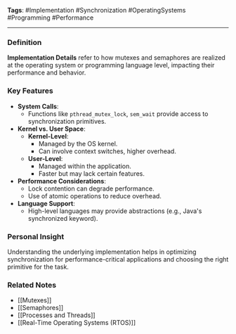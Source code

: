 **Tags**: #Implementation #Synchronization #OperatingSystems #Programming #Performance

---

### Definition

**Implementation Details** refer to how mutexes and semaphores are realized at the operating system or programming language level, impacting their performance and behavior.

### Key Features

- **System Calls**:
    - Functions like `pthread_mutex_lock`, `sem_wait` provide access to synchronization primitives.
- **Kernel vs. User Space**:
    - **Kernel-Level**:
        - Managed by the OS kernel.
        - Can involve context switches, higher overhead.
    - **User-Level**:
        - Managed within the application.
        - Faster but may lack certain features.
- **Performance Considerations**:
    - Lock contention can degrade performance.
    - Use of atomic operations to reduce overhead.
- **Language Support**:
    - High-level languages may provide abstractions (e.g., Java's synchronized keyword).

### Personal Insight

Understanding the underlying implementation helps in optimizing synchronization for performance-critical applications and choosing the right primitive for the task.

### Related Notes

- [[Mutexes]]
- [[Semaphores]]
- [[Processes and Threads]]
- [[Real-Time Operating Systems (RTOS)]]